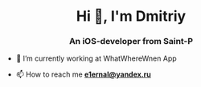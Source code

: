 <h1 align="center">Hi 👋, I'm Dmitriy</h1>
<h3 align="center">An iOS-developer from Saint-P</h3>

- 🔭 I’m currently working at WhatWhereWnen App

- 📫 How to reach me **e1ernal@yandex.ru**
